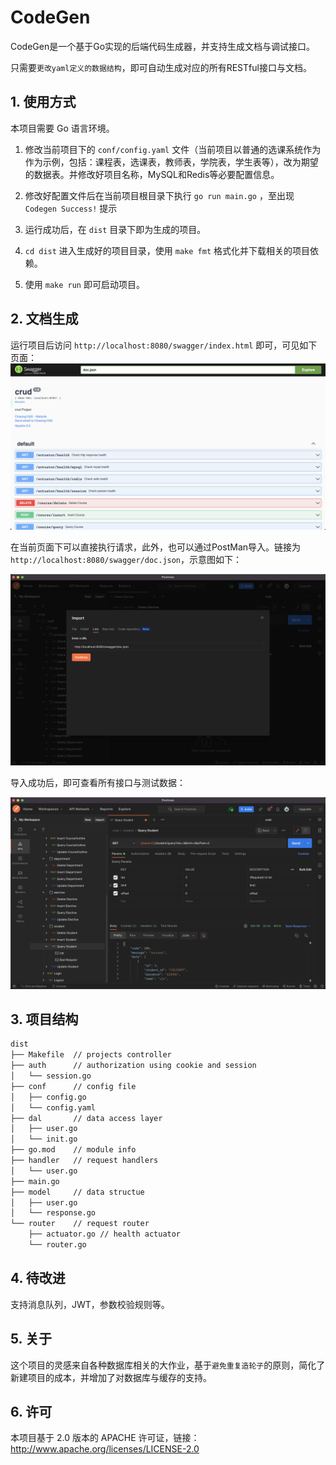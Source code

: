 # CodeGen

CodeGen是一个基于Go实现的后端代码生成器，并支持生成文档与调试接口。

只需要`更改yaml定义的数据结构`，即可自动生成对应的所有RESTful接口与文档。

## 1. 使用方式
本项目需要 Go 语言环境。
1. 修改当前项目下的 `conf/config.yaml` 文件（当前项目以普通的选课系统作为作为示例，包括：课程表，选课表，教师表，学院表，学生表等），改为期望的数据表。并修改好项目名称，MySQL和Redis等必要配置信息。

2. 修改好配置文件后在当前项目根目录下执行 `go run main.go` ，至出现 `Codegen Success!` 提示

3. 运行成功后，在 `dist` 目录下即为生成的项目。

4. `cd dist` 进入生成好的项目目录，使用 `make fmt` 格式化并下载相关的项目依赖。

5. 使用 `make run` 即可启动项目。

## 2. 文档生成

运行项目后访问 `http://localhost:8080/swagger/index.html` 即可，可见如下页面：
<img src="https://github.com/Chasing1020/codegen/blob/master/assets/swagger_index.png">

在当前页面下可以直接执行请求，此外，也可以通过PostMan导入。链接为`http://localhost:8080/swagger/doc.json`，示意图如下：

<img src="https://github.com/Chasing1020/codegen/blob/master/assets/postman_import.png">

导入成功后，即可查看所有接口与测试数据：

<img src="https://github.com/Chasing1020/codegen/blob/master/assets/postman_demo.png">

## 3. 项目结构

```txt
dist
├── Makefile  // projects controller
├── auth      // authorization using cookie and session
│   └── session.go
├── conf      // config file
│   ├── config.go
│   └── config.yaml
├── dal       // data access layer
│   ├── user.go
│   └── init.go
├── go.mod    // module info
├── handler   // request handlers
│   └── user.go
├── main.go
├── model     // data structue
│   ├── user.go
│   └── response.go
└── router    // request router
    ├── actuator.go // health actuator
    └── router.go
```

## 4. 待改进

支持消息队列，JWT，参数校验规则等。

## 5. 关于
这个项目的灵感来自各种数据库相关的大作业，基于`避免重复造轮子`的原则，简化了新建项目的成本，并增加了对数据库与缓存的支持。

## 6. 许可
本项目基于 2.0 版本的 APACHE 许可证，链接：http://www.apache.org/licenses/LICENSE-2.0